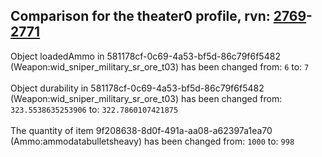 ## Comparison for the theater0 profile, rvn: [2769](https://github.com/PRO100KatYT/FortniteProfileRevisions/tree/main/profiles/theater0/2769%20theater0.json)-[2771](https://github.com/PRO100KatYT/FortniteProfileRevisions/tree/main/profiles/theater0/2771%20theater0.json)

Object loadedAmmo in 581178cf-0c69-4a53-bf5d-86c79f6f5482 (Weapon:wid_sniper_military_sr_ore_t03) has been changed from: `6` to: `7`
<br><br>
Object durability in 581178cf-0c69-4a53-bf5d-86c79f6f5482 (Weapon:wid_sniper_military_sr_ore_t03) has been changed from: `323.5538635253906` to: `322.7860107421875`
<br><br>
The quantity of item 9f208638-8d0f-491a-aa08-a62397a1ea70 (Ammo:ammodatabulletsheavy) has been changed from: `1000` to: `998`
<br><br>
